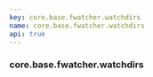 ```yaml
---
key: core.base.fwatcher.watchdirs
name: core.base.fwatcher.watchdirs
api: true
---
```


### core.base.fwatcher.watchdirs
